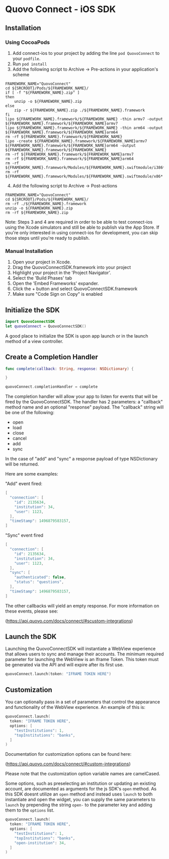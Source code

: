 # Quovo Connect - iOS SDK
## Installation

### Using CocoaPods

  1. Add connect-ios to your project by adding the line `pod QuovoConnect` to your `podfile`.
  2. Run `pod install`
  3. Add the following script to Archive -> Pre-actions in your application's scheme
  ```
  FRAMEWORK_NAME="QuovoConnect"
  cd ${SRCROOT}/Pods/${FRAMEWORK_NAME}/
  if [ -f "${FRAMEWORK_NAME}.zip" ]
  then
      unzip -o ${FRAMEWORK_NAME}.zip
  else
      zip -r ${FRAMEWORK_NAME}.zip ./${FRAMEWORK_NAME}.framework
  fi
  lipo ${FRAMEWORK_NAME}.framework/${FRAMEWORK_NAME} -thin armv7 -output ${FRAMEWORK_NAME}.framework/${FRAMEWORK_NAME}armv7
  lipo ${FRAMEWORK_NAME}.framework/${FRAMEWORK_NAME} -thin arm64 -output ${FRAMEWORK_NAME}.framework/${FRAMEWORK_NAME}arm64
  rm -rf ${FRAMEWORK_NAME}.framework/${FRAMEWORK_NAME}
  lipo -create ${FRAMEWORK_NAME}.framework/${FRAMEWORK_NAME}armv7 ${FRAMEWORK_NAME}.framework/${FRAMEWORK_NAME}arm64 -output ${FRAMEWORK_NAME}.framework/${FRAMEWORK_NAME}
  rm -rf ${FRAMEWORK_NAME}.framework/${FRAMEWORK_NAME}armv7
  rm -rf ${FRAMEWORK_NAME}.framework/${FRAMEWORK_NAME}arm64
  rm -rf ${FRAMEWORK_NAME}.framework/Modules/${FRAMEWORK_NAME}.swiftmodule/i386*
  rm -rf ${FRAMEWORK_NAME}.framework/Modules/${FRAMEWORK_NAME}.swiftmodule/x86*
  ```
  4. Add the following script to Archive -> Post-actions
  ```
  FRAMEWORK_NAME="QuovoConnect"
  cd ${SRCROOT}/Pods/${FRAMEWORK_NAME}/
  rm -rf ./${FRAMEWORK_NAME}.framework
  unzip -o ${FRAMEWORK_NAME}.zip
  rm -rf ${FRAMEWORK_NAME}.zip
  ```

  Note: Steps 3 and 4 are required in order to be able to test connect-ios using the Xcode simulators and still be able to publish via the App Store. If you're only interested in using connect-ios for development, you can skip those steps until you're ready to publish.

### Manual Installation

  1. Open your project in Xcode.
  2. Drag the QuovoConnectSDK.framework into your project
  3. Highlight your project in the 'Project Navigator'.
  4. Select the 'Build Phases' tab
  5. Open the 'Embed Frameworks' expander.
  6. Click the + button and select QuovoConnectSDK.framework
  7. Make sure "Code Sign on Copy" is enabled

## Initialize the SDK

```SWIFT
import QuovoConnectSDK
let quovoConnect = QuovoConnectSDK()
```
A good place to initialize the SDK is upon app launch or in the launch method of a view controller.

## Create a Completion Handler

```SWIFT
func complete(callback: String, response: NSDictionary) {

}

quovoConnect.completionHandler = complete
```
The completion handler will allow your app to listen for events that will be fired by the QuovoConnectSDK.  The handler has 2 parameters: a "callback" method name and an optional "response" payload. The "callback" string will be one of the following:

* open
* load
* close
* cancel
* add
* sync

In the case of "add" and "sync" a response payload of type NSDictionary will be returned.

Here are some examples:

"Add" event fired:

```swift
[
  "connection": [
    "id": 2135634,
    "institution": 34,
    "user": 1123,
  ],
  "timeStamp": 1496879583157,
]
```

"Sync" event fired
```swift
[
  "connection": [
    "id": 2135634,
    "institution": 34,
    "user": 1123,
  ],
  "sync": [
    "authenticated": false,
    "status": "questions",
  ],
  "timeStamp": 1496879583157,
]
```

The other callbacks will yield an empty response. For more information on these events, please see:

(https://api.quovo.com/docs/connect/#scustom-integrations)

## Launch the SDK

Launching the QuovoConnectSDK will instantiate a WebView experience that allows users to sync and manage their accounts. The minimum required parameter for launching the WebView is an Iframe Token.  This token must be generated via the API and will expire after its first use.

```swift
quovoConnect.launch(token: "IFRAME TOKEN HERE")
```

## Customization

You can optionally pass in a set of parameters that control the appearance and functionality of the WebView experience.  An example of this is:

```swift
quovoConnect.launch(
  token: "IFRAME TOKEN HERE",
  options: [
    "testInstitutions": 1,
    "topInstitutions": "banks",
  ]
)
```

Documentation for customization options can be found here:

(https://api.quovo.com/docs/connect/#custom-integrations)

Please note that the customization option variable names are camelCased.

Some options, such as preselecting an institution or updating an existing account, are documented as arguments for the js SDK's `open` method. As this SDK doesnt utilize an `open` method and instead uses `launch` to both instantiate and open the widget, you can supply the same parameters to `launch` by prepending the string `open-` to the parameter key and adding them to the `options` list.

```swift
quovoConnect.launch(
  token: "IFRAME TOKEN HERE",
  options: [
    "testInstitutions": 1,
    "topInstitutions": "banks",
    "open-institution": 34,
  ]
)
```

